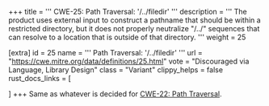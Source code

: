 +++
title = '''
CWE-25: Path Traversal: '/../filedir'
'''
description	= '''
The product uses external input to construct a pathname that should be within a restricted directory, but it does not properly neutralize "/../" sequences that can resolve to a location that is outside of that directory.
'''
weight = 25

[extra]
id = 25
name = '''
Path Traversal: '/../filedir'
'''
url = "https://cwe.mitre.org/data/definitions/25.html"
vote = "Discouraged via Language, Library Design"
class = "Variant"
clippy_helps = false
rust_docs_links = [

]
+++
Same as whatever is decided for [CWE-22: Path Traversal](/rust-are-we-secure-yet/cwes/cwe-22).

